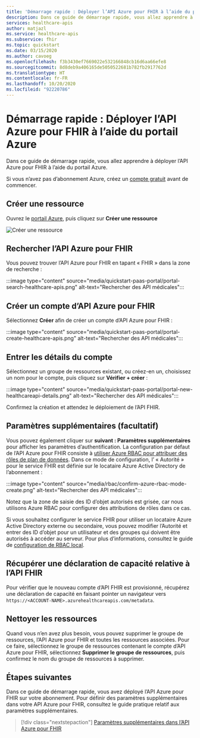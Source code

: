 ```yaml
---
title: 'Démarrage rapide : Déployer l’API Azure pour FHIR à l’aide du portail Azure'
description: Dans ce guide de démarrage rapide, vous allez apprendre à déployer l’API Azure pour FHIR et à configurer les paramètres à l’aide du portail Azure.
services: healthcare-apis
author: matjazl
ms.service: healthcare-apis
ms.subservice: fhir
ms.topic: quickstart
ms.date: 03/15/2020
ms.author: cavoeg
ms.openlocfilehash: f3b3430ef7669022e532166848cb16d6aa66efe8
ms.sourcegitcommit: 8d8deb9a406165de5050522681b782fb2917762d
ms.translationtype: HT
ms.contentlocale: fr-FR
ms.lasthandoff: 10/20/2020
ms.locfileid: "92220786"
---
```

# <a name="quickstart-deploy-azure-api-for-fhir-using-azure-portal"></a>Démarrage rapide : Déployer l’API Azure pour FHIR à l’aide du portail Azure

Dans ce guide de démarrage rapide, vous allez apprendre à déployer l’API Azure pour FHIR à l’aide du portail Azure.

Si vous n’avez pas d’abonnement Azure, créez un [compte gratuit](https://azure.microsoft.com/free/?WT.mc_id=A261C142F) avant de commencer.

## <a name="create-new-resource"></a>Créer une ressource

Ouvrez le [portail Azure](https://portal.azure.com), puis cliquez sur **Créer une ressource**

![Créer une ressource](media/quickstart-paas-portal/portal-create-resource.png)

## <a name="search-for-azure-api-for-fhir"></a>Rechercher l’API Azure pour FHIR

Vous pouvez trouver l’API Azure pour FHIR en tapant « FHIR » dans la zone de recherche :

:::image type="content" source="media/quickstart-paas-portal/portal-search-healthcare-apis.png" alt-text="Rechercher des API médicales":::

## <a name="create-azure-api-for-fhir-account"></a>Créer un compte d’API Azure pour FHIR

Sélectionnez **Créer** afin de créer un compte d’API Azure pour FHIR :

:::image type="content" source="media/quickstart-paas-portal/portal-create-healthcare-apis.png" alt-text="Rechercher des API médicales":::

## <a name="enter-account-details"></a>Entrer les détails du compte

Sélectionnez un groupe de ressources existant, ou créez-en un, choisissez un nom pour le compte, puis cliquez sur **Vérifier + créer** :

:::image type="content" source="media/quickstart-paas-portal/portal-new-healthcareapi-details.png" alt-text="Rechercher des API médicales":::

Confirmez la création et attendez le déploiement de l’API FHIR.

## <a name="additional-settings-optional"></a>Paramètres supplémentaires (facultatif)

Vous pouvez également cliquer sur **suivant : Paramètres supplémentaires** pour afficher les paramètres d’authentification. La configuration par défaut de l’API Azure pour FHIR consiste à [utiliser Azure RBAC pour attribuer des rôles de plan de données](configure-azure-rbac.md). Dans ce mode de configuration, l’ « Autorité » pour le service FHIR est définie sur le locataire Azure Active Directory de l’abonnement :

:::image type="content" source="media/rbac/confirm-azure-rbac-mode-create.png" alt-text="Rechercher des API médicales":::

Notez que la zone de saisie des ID d’objet autorisés est grisée, car nous utilisons Azure RBAC pour configurer des attributions de rôles dans ce cas.

Si vous souhaitez configurer le service FHIR pour utiliser un locataire Azure Active Directory externe ou secondaire, vous pouvez modifier l’Autorité et entrer des ID d’objet pour un utilisateur et des groupes qui doivent être autorisés à accéder au serveur. Pour plus d’informations, consultez le guide de [configuration de RBAC local](configure-local-rbac.md).

## <a name="fetch-fhir-api-capability-statement"></a>Récupérer une déclaration de capacité relative à l’API FHIR

Pour vérifier que le nouveau compte d’API FHIR est provisionné, récupérez une déclaration de capacité en faisant pointer un navigateur vers `https://<ACCOUNT-NAME>.azurehealthcareapis.com/metadata`.

## <a name="clean-up-resources"></a>Nettoyer les ressources

Quand vous n’en avez plus besoin, vous pouvez supprimer le groupe de ressources, l’API Azure pour FHIR et toutes les ressources associées. Pour ce faire, sélectionnez le groupe de ressources contenant le compte d’API Azure pour FHIR, sélectionnez **Supprimer le groupe de ressources**, puis confirmez le nom du groupe de ressources à supprimer.

## <a name="next-steps"></a>Étapes suivantes

Dans ce guide de démarrage rapide, vous avez déployé l’API Azure pour FHIR sur votre abonnement. Pour définir des paramètres supplémentaires dans votre API Azure pour FHIR, consultez le guide pratique relatif aux paramètres supplémentaires.

>[!div class="nextstepaction"]
>[Paramètres supplémentaires dans l’API Azure pour FHIR](azure-api-for-fhir-additional-settings.md)
